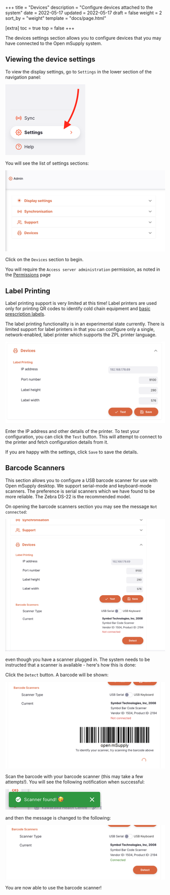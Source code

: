 +++
title = "Devices"
description = "Configure devices attached to the system"
date = 2022-05-17
updated = 2022-05-17
draft = false
weight = 2
sort_by = "weight"
template = "docs/page.html"

[extra]
toc = true
top = false
+++

The devices settings section allows you to configure devices that you may have connected to the Open mSupply system.

## Viewing the device settings

To view the display settings, go to `Settings` in the lower section of the navigation panel:

![Admin: nav](../images/admin_nav.png)

You will see the list of settings sections:

![Admin: collapsed](images/admin_collapsed.png)

Click on the `Devices` section to begin.

<div class="note">You will require the <code>Access server administration</code> permission, as noted in the <a href="../permissions/">Permissions</a> page</div>

## Label Printing

<div class="note">Label printing support is very limited at this time! Label printers are used only for printing QR codes to identify cold chain equipment and <a href="/docs/dispensary/prescriptions/#printing-labels">basic prescription labels</a>.</div>

The label printing functionality is in an experimental state currently. There is limited support for label printers in that you can configure only a single, network-enabled, label printer which supports the ZPL printer language.

![Label Printing](images/devices_label_printing.png)

Enter the IP address and other details of the printer. To test your configuration, you can click the `Test` button. This will attempt to connect to the printer and fetch configuration details from it.

If you are happy with the settings, click `Save` to save the details.

## Barcode Scanners

This section allows you to configure a USB barcode scanner for use with Open mSupply desktop.
We support serial-mode and keyboard-mode scanners. The preference is serial scanners which we have found to be more reliable. The Zebra DS-22 is the recommended model.

On opening the barcode scanners section you may see the message `Not connected`:

![Barcode scanner](images/devices_scanner_not_connected.png)

even though you have a scanner plugged in. The system needs to be instructed that a scanner is available - here's how this is done:

Click the `Detect` button. A barcode will be shown:

![Barcode scanner](images/devices_scanner_barcode.png)

Scan the barcode with your barcode scanner (this may take a few attempts!). You will see the following notification when successful:

![Barcode scanner](images/devices_scanner_found.png)

and then the message is changed to the following:

![Barcode scanner](images/devices_scanner_connected.png)

You are now able to use the barcode scanner!
